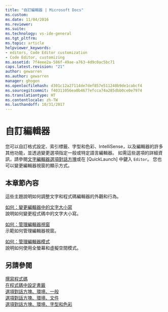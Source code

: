 ```yaml
---
title: "自訂編輯器 | Microsoft Docs"
ms.custom: 
ms.date: 11/04/2016
ms.reviewer: 
ms.suite: 
ms.technology: vs-ide-general
ms.tgt_pltfrm: 
ms.topic: article
helpviewer_keywords:
- editors, Code Editor customization
- Code Editor, customizing
ms.assetid: 7f4eee2a-586f-49ae-a763-4d9c0ac5bc71
caps.latest.revision: "21"
author: gewarren
ms.author: gewarren
manager: ghogen
ms.openlocfilehash: d301c12a27114de7def857e511240b9de1cabcf4
ms.sourcegitcommit: f40311056ea0b4677efcca74a285dbb0ce0e7974
ms.translationtype: HT
ms.contentlocale: zh-TW
ms.lasthandoff: 10/31/2017
---
```

# <a name="customizing-the-editor"></a>自訂編輯器
您可以自訂格式設定、索引標籤、字型和色彩、IntelliSense，以及編輯器的許多其他功能，並透過變更選項指定一般或特定語言編輯器。 如需這些選項的詳細資訊，請參閱[文字編輯器選項對話方塊](../ide/reference/text-editor-options-dialog-box.md)或在 [QuickLaunch] 中鍵入 `Editor`。 您也可以變更編輯器視窗的顯示方式。  
  
## <a name="in-this-section"></a>本章節內容  
 這些主題說明如何調整文字和程式碼編輯器的外觀和行為。  
  
 [如何：變更編輯器中的文字大小寫](../ide/how-to-change-text-case-in-the-editor.md)  
 說明如何變更程式碼中的文字大小寫。  
  
 [如何：管理編輯器視窗](../ide/how-to-manage-editor-windows.md)  
 示範如何管理編輯器視窗。  
  
 [如何：管理編輯器模式](../ide/how-to-manage-editor-modes.md)  
 說明如何使用全螢幕和虛擬空間模式。  
  
## <a name="see-also"></a>另請參閱  
 [撰寫程式碼](../ide/writing-code-in-the-code-and-text-editor.md)   
 [在程式碼中設定書籤](../ide/setting-bookmarks-in-code.md)   
 [選項對話方塊、環境、一般](../ide/reference/general-environment-options-dialog-box.md)   
 [選項對話方塊、環境、文件](../ide/reference/documents-environment-options-dialog-box.md)   
 [選項對話方塊、環境、字型和色彩](../ide/reference/fonts-and-colors-environment-options-dialog-box.md)